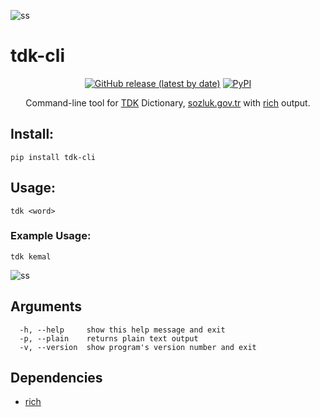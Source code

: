 ![ss](https://user-images.githubusercontent.com/16024979/162456060-f07675cb-a196-452d-8b49-b0cbc4cdc23e.png)

# tdk-cli

<div align="center">
<a href="https://github.com/agmmnn/tdk-cli">
<img alt="GitHub release (latest by date)" src="https://img.shields.io/github/v/release/agmmnn/tdk-cli"></a>
<a href="https://pypi.org/project/tdk-cli/">
<img alt="PyPI" src="https://img.shields.io/pypi/v/tdk-cli"></a>

Command-line tool for [TDK](https://en.wikipedia.org/wiki/Turkish_Language_Association) Dictionary, [sozluk.gov.tr](https://sozluk.gov.tr/) with [rich](https://github.com/Textualize/rich) output.

</div>

## Install:

```
pip install tdk-cli
```

## Usage:

```
tdk <word>
```

### Example Usage:

```
tdk kemal
```

![ss](https://user-images.githubusercontent.com/16024979/162456447-d0e1984e-4351-4b69-8bcd-360bcd3f7d30.png)

## Arguments

```
  -h, --help     show this help message and exit
  -p, --plain    returns plain text output
  -v, --version  show program's version number and exit
```

## Dependencies

- [rich](https://pypi.org/project/rich/)
